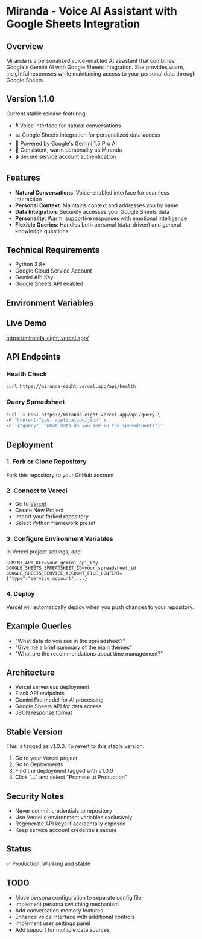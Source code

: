 # Miranda - Voice AI Assistant with Google Sheets Integration

## Overview
Miranda is a personalized voice-enabled AI assistant that combines Google's Gemini AI with Google Sheets integration. She provides warm, insightful responses while maintaining access to your personal data through Google Sheets.

## Version 1.1.0
Current stable release featuring:
- 🎙️ Voice interface for natural conversations
- 📊 Google Sheets integration for personalized data access
- 🤖 Powered by Google's Gemini 1.5 Pro AI
- 💬 Consistent, warm personality as Miranda
- 🔒 Secure service account authentication

## Features
- **Natural Conversations**: Voice-enabled interface for seamless interaction
- **Personal Context**: Maintains context and addresses you by name
- **Data Integration**: Securely accesses your Google Sheets data
- **Personality**: Warm, supportive responses with emotional intelligence
- **Flexible Queries**: Handles both personal (data-driven) and general knowledge questions

## Technical Requirements
- Python 3.8+
- Google Cloud Service Account
- Gemini API Key
- Google Sheets API enabled


## Environment Variables

## Live Demo
https://miranda-eight.vercel.app/

## API Endpoints

### Health Check
```bash
curl https://miranda-eight.vercel.app/api/health
```

### Query Spreadsheet
```bash
curl -X POST https://miranda-eight.vercel.app/api/query \
-H "Content-Type: application/json" \
-d '{"query": "What data do you see in the spreadsheet?"}'
```

## Deployment

### 1. Fork or Clone Repository
Fork this repository to your GitHub account

### 2. Connect to Vercel
- Go to [Vercel](https://vercel.com)
- Create New Project
- Import your forked repository
- Select Python framework preset

### 3. Configure Environment Variables
In Vercel project settings, add:
```env
GEMINI_API_KEY=your_gemini_api_key
GOOGLE_SHEETS_SPREADSHEET_ID=your_spreadsheet_id
GOOGLE_SHEETS_SERVICE_ACCOUNT_FILE_CONTENT={"type":"service_account",...}
```

### 4. Deploy
Vercel will automatically deploy when you push changes to your repository.

## Example Queries
- "What data do you see in the spreadsheet?"
- "Give me a brief summary of the main themes"
- "What are the recommendations about time management?"

## Architecture
- Vercel serverless deployment
- Flask API endpoints
- Gemini Pro model for AI processing
- Google Sheets API for data access
- JSON response format

## Stable Version
This is tagged as v1.0.0. To revert to this stable version:
1. Go to your Vercel project
2. Go to Deployments
3. Find the deployment tagged with v1.0.0
4. Click "..." and select "Promote to Production"

## Security Notes
- Never commit credentials to repository
- Use Vercel's environment variables exclusively
- Regenerate API keys if accidentally exposed
- Keep service account credentials secure

## Status
✅ Production: Working and stable

## TODO
- Move persona configuration to separate config file
- Implement persona switching mechanism
- Add conversation memory features
- Enhance voice interface with additional controls
- Implement user settings panel
- Add support for multiple data sources 